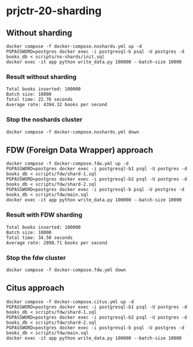 # prjctr-20-sharding

## Without sharding

```
docker compose -f docker-compose.noshards.yml up -d
PGPASSWORD=postgres docker exec -i postgresql-b psql -U postgres -d books_db < scripts/no-shards/init.sql
docker exec -it app python write_data.py 100000 --batch-size 10000
```

### Result without sharding

```
Total books inserted: 100000
Batch size: 10000
Total time: 22.76 seconds
Average rate: 4394.32 books per second
```

### Stop the noshards cluster

```
docker compose -f docker-compose.noshards.yml down
```

## FDW (Foreign Data Wrapper) approach

```
docker compose -f docker-compose.fdw.yml up -d
PGPASSWORD=postgres docker exec -i postgresql-b1 psql -U postgres -d books_db < scripts/fdw/shard-1.sql
PGPASSWORD=postgres docker exec -i postgresql-b2 psql -U postgres -d books_db < scripts/fdw/shard-2.sql
PGPASSWORD=postgres docker exec -i postgresql-b psql -U postgres -d books_db < scripts/fdw/main.sql
docker exec -it app python write_data.py 100000 --batch-size 10000
```

### Result with FDW sharding

```
Total books inserted: 100000
Batch size: 10000
Total time: 34.50 seconds
Average rate: 2898.71 books per second
```

### Stop the fdw cluster

```
docker compose -f docker-compose.fdw.yml down
```

## Citus approach

```
docker compose -f docker-compose.citus.yml up -d
PGPASSWORD=postgres docker exec -i postgresql-b1 psql -U postgres -d books_db < scripts/fdw/shard-1.sql
PGPASSWORD=postgres docker exec -i postgresql-b2 psql -U postgres -d books_db < scripts/fdw/shard-2.sql
PGPASSWORD=postgres docker exec -i postgresql-b psql -U postgres -d books_db < scripts/fdw/main.sql
docker exec -it app python write_data.py 100000 --batch-size 10000
```
